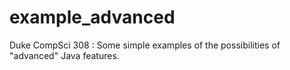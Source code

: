 # example_advanced
Duke CompSci 308 : Some simple examples of the possibilities of "advanced" Java features.
